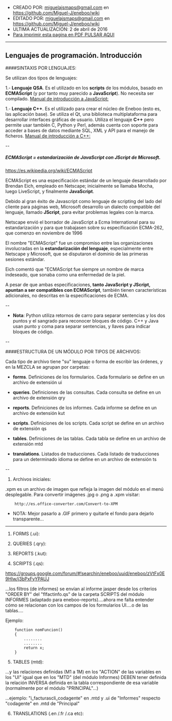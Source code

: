 * CREADO POR: miguelajsmaps@gmail.com en https://github.com/Miguel-J/eneboo/wiki
* EDITADO POR: miguelajsmaps@gmail.com en https://github.com/Miguel-J/eneboo/wiki
* ULTIMA ACTUALIZACIÓN: 2 de abril de 2016
* [Para imprimir esta pagina en PDF PULSAR AQUI](https://gitprint.com/Miguel-J/eneboo/wiki/Lenguajes-de-programaci%C3%B3n.-Introducci%C3%B3n)

----

Lenguajes de programación. Introducción
-----------------------------

####SINTAXIS POR LENGUAJES:

Se utilizan dos tipos de lenguajes:

1.- **Lenguaje QSA**. Es el utilizado en los **scripts** de los módulos, basado en **ECMAScript** (y por tanto muy parecido a **JavaScript**). No necesita ser compilado. [Manual de introducción a JavaScript: ](https://es.wikibooks.org/wiki/Programación_en_JavaScript)

1.- **Lenguaje C++**. Es el utilizado para crear el núcleo de Eneboo (esto es, las aplicación base). Se utiliza el Qt, una biblioteca multiplataforma para desarrollar interfaces gráficas de usuario. Utiliza el lenguaje **C++** pero permite usar también C, Python y Perl, además cuenta con soporte para acceder a bases de datos mediante SQL, XML y API para el manejo de ficheros. [Manual de introducción a C++: ](https://es.wikibooks.org/wiki/Programaci%C3%B3n_en_C)


--
##### ECMAScript = estandarización de JavaScript con JScript de Microsoft.

https://es.wikipedia.org/wiki/ECMAScript

ECMAScript es una especificación estándar de un lenguaje desarrollado por Brendan Eich, empleado en Netscape; inicialmente se llamaba Mocha, luego LiveScript, y finalmente **JavaScript**.

Debido al gran éxito de Javascript como lenguaje de scripting del lado del cliente para páginas web, Microsoft desarrollo un dialecto compatible del lenguaje, llamado **JScript**, para evitar problemas legales con la marca.

Netscape envió el borrador de JavaScript a Ecma International para su estandarización y para que trabajasen sobre su especificación ECMA-262, que comenzo en noviembre de 1996

El nombre "ECMAScript" fue un compromiso entre las organizaciones involucradas en la **estandarización del lenguaje**, especialmente entre Netscape y Microsoft, que se disputaron el dominio de las primeras sesiones estándar. 

Eich comentó que "ECMAScript fue siempre un nombre de marca indeseado, que sonaba como una enfermedad de la piel.

A pesar de que ambas especificaciones, **tanto JavaScript y JScript, apuntan a ser compatibles con ECMAScript**, también tienen características adicionales, no descritas en la especificaciones de ECMA.


--

* **Nota**: Python utiliza retornos de carro para separar sentencias y los dos puntos y el sangrado para reconocer bloques de código. C++ y Java usan punto y coma para separar sentencias, y llaves para indicar bloques de código.

--

####ESTRUCTURA DE UN MÓDULO POR TIPOS DE ARCHIVOS:

Cada tipo de archivo tiene "su" lenguaje o forma de escribir las órdenes, y en la MEZCLA se agrupan por carpetas:

* **forms**. Definiciones de los formularios. Cada formulario se define en un archivo de extensión ui

* **queries**. Definiciones de las consultas. Cada consulta se define en un archivo de extensión qry

* **reports**. Definiciones de los informes. Cada informe se define en un archivo de extensión kut

* **scripts**. Definiciones de los scripts. Cada script se define en un archivo de extensión qs

* **tables**. Definiciones de las tablas. Cada tabla se define en un archivo de extensión mtd

* **translations**. Listados de traducciones. Cada listado de traducciones para un determinado idioma se define en un archivo de extensión ts

--
1. Archivos iniciales:

.xpm es un archivo de imagen que refleja la imagen del módulo en el menú desplegable. Para convertir imágenes .jpg o .png a .xpm visitar:

        http://es.office-converter.com/Convert-to-XPM

* NOTA: Mejor pasarlo a .GIF primero y quitarle el fondo para dejarlo transparente...

---

1. FORMS (.ui):

2. QUERIES (.qry):

3. REPORTS (.kut):

4. SCRIPTS (.qs):

https://groups.google.com/forum/#!searchin/eneboo/uuid/eneboo/zVtFx0E9HIw/j3bPxFyYPAUJ

...los filtros (de informes) se envían al informe jasper desde los criterios "ORDER BY" del "flfactinfo.qs" de la carpeta SCRIPTS del módulo INFORMES (adaptado para eneboo-reports)....ahora me falta entender cómo se relacionan con los campos de los formularios UI....o de las tablas....

Ejemplo:

        function nomFuncion()
        {
            ........
            ........
            return x;
        }

5. TABLES (mtd):

...y las relaciones definidas (M1 a 1M) en los "ACTION" de las variables en los "UI" igual que en los "MTD" (del módulo Informes) DEBEN tener definida la relación INVERSA definida en la tabla correspondiente de esa variable (normalmente por el módulo "PRINCIPAL"...)

...ejemplo: "i_facturascli_codagente" en .mtd y .ui  de "Informes" respecto "codagente" en .mtd de "Principal"

6. TRANSLATIONS (.en /.fr /.ca etc):

